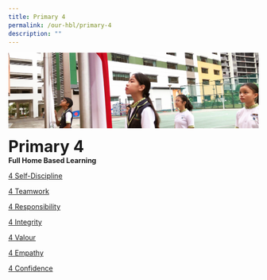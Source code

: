 ```yaml
---
title: Primary 4
permalink: /our-hbl/primary-4
description: ""
---
```

![](/images/sub-banner.jpg)

**<font size=6>Primary 4</font>**<br>
**Full Home Based Learning**

[4 Self-Discipline](https://docs.google.com/document/d/e/2PACX-1vTxwNz2z40JTco77xvm0glkLlDGfrJzEY8DoYqI-ZMKhtBu95MOyr6wVIVS_4Ny0w/pub)

[4 Teamwork](https://docs.google.com/document/d/e/2PACX-1vR_K2mHOcRbRFmJbtyxJMwHVyez0t0cUMO261TPWDnXvEqKx-CC7JcGnB2__Vw64A/pub)

[4 Responsibility](https://docs.google.com/document/d/e/2PACX-1vSYUQ7J8PP1Dk9T0rOe9NZ1jdSK_n7u_X2yLoHV3X1SaZEaqoqqg6ZHj575u9aPAA/pub)

[4 Integrity](https://docs.google.com/document/d/e/2PACX-1vQXCbzE-C_Ayn5xjRLScj5VmEpUphOeUk_Tr8Th2t8O_sBbGH1LWWlGfA_tMkj00g/pub)

[4 Valour](https://docs.google.com/document/d/e/2PACX-1vSiOeznL8geZ8dbOJLPLlQJ-ssXDlmRLj1RDCROBJYHP__K4yhM2vE0ftFCrqvTjg/pub)

[4 Empathy](https://docs.google.com/document/d/e/2PACX-1vSIzmcfEkPB_e6hcRhTGl78fR5o2VHNdTqN3I_7EopjMtjHhaV6j8a0MMhhV0X8kw/pub)

[4 Confidence](https://docs.google.com/document/d/e/2PACX-1vR8mIOSsPEE9B8pgR_7uIzW8sqrVfCY9CGSlhccrImQ4emlACVrhCyYapwNx3vi-Q/pub)